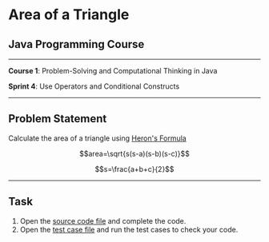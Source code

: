 # Area of a Triangle

## Java Programming Course

---

**Course 1**: Problem-Solving and Computational Thinking in Java

**Sprint 4**: Use Operators and Conditional Constructs

---

Problem Statement
---

Calculate the area of a triangle using [Heron's Formula](https://en.wikipedia.org/wiki/Heron's_formula)

$$area=\sqrt{s(s-a)(s-b)(s-c)}$$

$$s=\frac{a+b+c}{2}$$

---

Task
---

1. Open the [source code file](src/main/java/io/github/dbc/) and complete the code.
2. Open the [test case file](src/test/java/io/github/dbc/) and run the test cases to
   check your code.